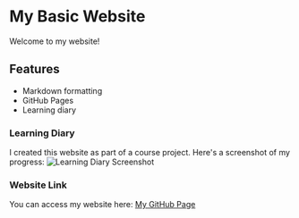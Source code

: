 # My Basic Website

Welcome to my website!

## Features
- Markdown formatting
- GitHub Pages
- Learning diary

### Learning Diary
I created this website as part of a course project. Here's a screenshot of my progress:
![Learning Diary Screenshot](learning_diary.png)

### Website Link
You can access my website here: [My GitHub Page](https://github.com/ZhenniPan1213/BundleE-CloudServices.git)
